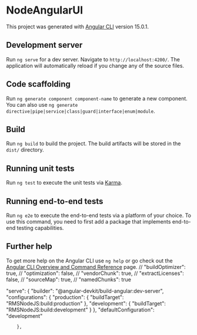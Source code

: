 # NodeAngularUI

This project was generated with [Angular CLI](https://github.com/angular/angular-cli) version 15.0.1.

## Development server

Run `ng serve` for a dev server. Navigate to `http://localhost:4200/`. The application will automatically reload if you change any of the source files.

## Code scaffolding

Run `ng generate component component-name` to generate a new component. You can also use `ng generate directive|pipe|service|class|guard|interface|enum|module`.

## Build

Run `ng build` to build the project. The build artifacts will be stored in the `dist/` directory.

## Running unit tests

Run `ng test` to execute the unit tests via [Karma](https://karma-runner.github.io).

## Running end-to-end tests

Run `ng e2e` to execute the end-to-end tests via a platform of your choice. To use this command, you need to first add a package that implements end-to-end testing capabilities.

## Further help

To get more help on the Angular CLI use `ng help` or go check out the [Angular CLI Overview and Command Reference](https://angular.io/cli) page.
         // "buildOptimizer": true,
              // "optimization": false,
              // "vendorChunk": true,
              // "extractLicenses": false,
              // "sourceMap": true,
              // "namedChunks": true
 <!-- "extract-i18n": {
          "builder": "@angular-devkit/build-angular:extract-i18n",
          "options": {
            "browserTarget": "NodeAngularUI:build"
          } -->
 "serve": {
          "builder": "@angular-devkit/build-angular:dev-server",
          "configurations": {
            "production": {
              "buildTarget": "RMSNodeJS:build:production"
            },
            "development": {
              "buildTarget": "RMSNodeJS:build:development"
            }
          },
          "defaultConfiguration": "development"
          
        },